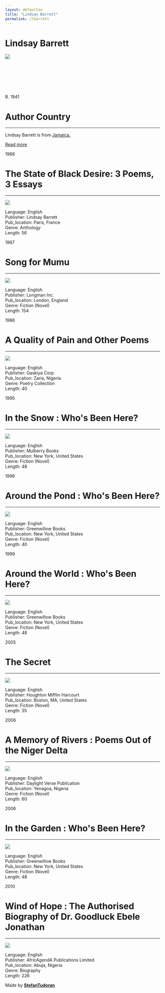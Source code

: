 ```yaml
---
layout: defaultau
title: "Lindsay Barrett"
permalink: /lbarrett
---
```

<!-- partial:index.partial.html -->
<div class="content">
    <h1>Lindsay Barrett</h1>
    <div class="quote">
        <div><img src="https://upload.wikimedia.org/wikipedia/commons/thumb/4/46/Lindsay_Barrett_%28Ogidi%2C_Nigeria%2C_1983%29.jpg/330px-Lindsay_Barrett_%28Ogidi%2C_Nigeria%2C_1983%29.jpg" class="logo"></div>
    </div>
    <div class="timeline">
        <div style="padding-bottom:100px;"></div>
        <div class="block">
            <div class="date right"><p class="right"> B. 1941 </p></div>
            <div class="dot"></div>
            <div class="left first">
            <div class="author_country">
                <h1>Author Country</h1><hr>
            <div class="aclocation"><p>Lindsay Barrett is from <a href="http://localhost:4000/4">Jamaica.</a></p></div>
                <div class="acreadmore"><a href="https://en.wikipedia.org/wiki/Lindsay_Barrett" target="_blank">Read more</a></div>
            </div>
            </div>
        </div>
        <div class="block">
            <div class="date left"><p class="left">1966</p></div>
            <div class="dot"></div>
            <div class="right">
                <h1>The State of Black Desire: 3 Poems, 3 Essays</h1><hr>
                <p><img src="https://pictures.abebooks.com/inventory/30495603054_2.jpg"></p>
                <p>
                Language: English<br/>
                Publisher: Lindsay Barrett<br/>
                Pub_location: Paris, France<br/>
                Genre: Anthology<br/>
                Length: 56</p>
            </div>
        </div>
        <div class="block">
            <div class="date right"><p class="right">1967</p></div>
            <div class="dot"></div>
            <div class="left hide">
                <h1>Song for Mumu</h1><hr>
                <p><img src="https://pictures.abebooks.com/isbn/9780882580067-us.jpg"></p>
                <p>Language: English<br/>
                Publisher: Longman Inc.<br/>
                Pub_location: London, England<br/>
                Genre: Fiction (Novel)<br/>
                Length: 154</p>
            </div>
        </div>
        <div class="block">
            <div class="date left"><p class="left">1986</p></div>
            <div class="dot"></div>
            <div class="right hide">
                <h1>A Quality of Pain and Other Poems</h1><hr>
                <p><img src="https://books.google.tt/books/content?id=xHIIAQAAIAAJ&printsec=frontcover&img=1&zoom=5&imgtk=AFLRE70_ZGQhlI1eNpapWn2cKMmbZ0GtUKk2ZhEN3GLG54SczK9839LLqCtN4GzIgOZsDWFq8mspGN5c1ZkHTcfYlUYgVrBHXeK6TpBgsHZy_RKPri0RpG0srs-msovXnf3uSDJtvnyT"></p>
                <p>Language: English<br/>
                Publisher: Gaskiya Corp<br/>
                Pub_location: Zaria, Nigeria<br/>
                Genre: Poetry Collection<br/>
                Length: 40</p>
            </div>
        </div>
        <div class="block">
            <div class="date right"><p class="right">1995</p></div>
            <div class="dot"></div>
            <div class="left hide">
                <h1>In the Snow : Who's Been Here?</h1><hr>
                <p><img src="https://images-na.ssl-images-amazon.com/images/I/510AwMC-HBL._AC_UL600_SR600,600_.jpg"></p>
                <p>Language: English<br/>
                Publisher: Mulberry Books<br/>
                Pub_location: New York, United States<br/>
                Genre: Fiction (Novel)<br/>
                Length: 48</p>
            </div>
        </div>
        <div class="block">
            <div class="date left"><p class="left">1996</p></div>
            <div class="dot"></div>
            <div class="right hide">
                <h1>Around the Pond : Who's Been Here?</h1><hr>
                <p><img src="https://m.media-amazon.com/images/I/61yebCDC01L._AC_SY780_.jpg"></p>
                <p>Language: English<br/>
                Publisher: Greenwillow Books<br/>
                Pub_location: New York, United States<br/>
                Genre: Fiction (Novel)<br/>
                Length: 40</p>
            </div>
        </div>
        <div class="block">
            <div class="date right"><p class="right">1999</p></div>
            <div class="dot"></div>
            <div class="left hide">
                <h1>Around the World : Who's Been Here?</h1><hr>
                <p><img src="https://m.media-amazon.com/images/I/61aoP2GzmCL._AC_AC_SY350_QL15_.jpg"></p>
                <p>Language: English<br/>
                Publisher: Greenwillow Books<br/>
                Pub_location: New York, United States<br/>
                Genre: Fiction (Novel)<br/>
                Length: 48</p>
            </div>
        </div>
        <div class="block">
            <div class="date left"><p class="left">2005</p></div>
            <div class="dot"></div>
            <div class="right hide">
                <h1>The Secret</h1><hr>
                <p><img src="https://m.media-amazon.com/images/I/51h5jCc9ydL._AC_SY780_.jpg"></p>
                <p>Language: English<br/>
                Publisher: Houghton Mifflin Harcourt<br/>
                Pub_location: Boston, MA, United States<br/>
                Genre: Fiction (Novel)<br/>
                Length: 35</p>
            </div>
        </div>
        <div class="block">
            <div class="date right"><p class="right">2006</p></div>
            <div class="dot"></div>
            <div class="left hide">
                <h1>A Memory of Rivers : Poems Out of the Niger Delta</h1><hr>
                <p><img src="https://books.google.dm/books/content?id=Q19KAQAAIAAJ&printsec=frontcover&img=1&zoom=1&imgtk=AFLRE71Q0BTsaQ33spWyGUvlqOXklcQHF0MOglOXyWTbKuW81WO_NeITW2nVuE8riEAkY659IhDSFxGr4rE0KctwTL_CasAgwt3wpq4uTVx6_0M7xSXTeJDB5OI8NbT_uoUWOY3Cb_mz"></p>
                <p>Language: English<br/>
                Publisher: Daylight Verse Publication<br/>
                Pub_location: Yenagoa, Nigeria<br/>
                Genre: Fiction (Novel)<br/>
                Length: 60</p>
            </div>
        </div>
        <div class="block">
            <div class="date left"><p class="left">2006</p></div>
            <div class="dot"></div>
            <div class="right hide">
                <h1>In the Garden : Who's Been Here?</h1><hr>
                <p><img src="https://encrypted-tbn0.gstatic.com/images?q=tbn:ANd9GcTccEnlcoo0WiIXvDasIz_VLtYZSJNibY_YLX-ws-Rd0ZHpFfVu"></p>
                <p>Language: English<br/>
                Publisher: Greenwillow Books<br/>
                Pub_location: New York, United States<br/>
                Genre: Fiction (Novel)<br/>
                Length: 48</p>
            </div>
        </div>
        <div class="block">
            <div class="date left"><p class="left">2010</p></div>
            <div class="dot"></div>
            <div class="right hide">
                <h1>Wind of Hope : The Authorised Biography of Dr. Goodluck Ebele Jonathan</h1><hr>
                <p><img src="https://www.marymartin.com/web/imageAction?imageId=157091_med.jpg"></p>
                <p>Language: English<br/>
                Publisher: AfricAgendA Publications Limited<br/>
                Pub_location: Abuja, Nigeria<br/>
                Genre: Biography<br/>
                Length: 226</p>
            </div>
        </div>
        <div id="footer">
        <p id="copyright">Made by&nbsp;<strong><a href="https://www.linkedin.com/in/nicolae-stefan-tudoran-b02291127/" target="_blank">StefanTudoran</a></strong></p>
    </div>
